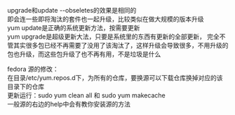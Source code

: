 upgrade和update --obseletes的效果是相同的  
即会连一些即将淘汰的套件也一起升级，比较类似在做大规模的版本升级  
yum update是正确的系统更新方法，按需要更新  
yum upgrade是超级更新大法，只要是系统里的东西有更新的全部更新，  完全不管其实很多包已经不再需要了没用了该淘汰了，这样升级会导致很多，不用升级的包也升级，而这些包升级了也不再有用，不是垃圾是什么

fedora 源的修改：  
在目录/etc/yum.repos.d下，为所有的仓库，要换源可以下载仓库换掉对应的该目录下的仓库  
更新运行：sudo yum clean all 和 sudo yum makecache  
一般源的右边的help中会有教你安装源的方法
